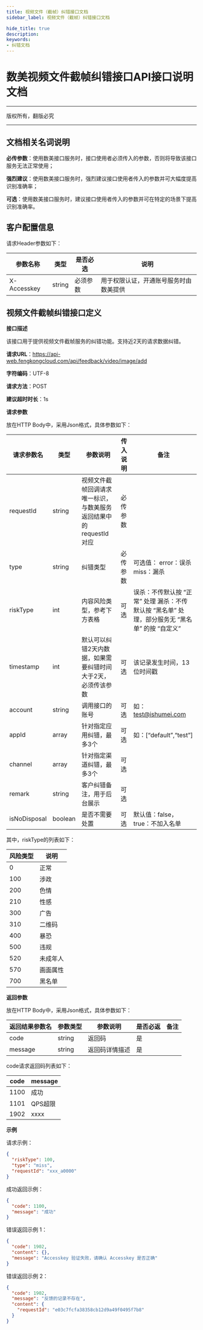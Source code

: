 ```yaml
---
title: 视频文件（截帧）纠错接口文档
sidebar_label: 视频文件（截帧）纠错接口文档

hide_title: true
description: 
keywords:
- 纠错文档
---
```


# 数美视频文件截帧纠错接口API接口说明文档

---

版权所有，翻版必究

---


## 文档相关名词说明

**必传参数**：使用数美接口服务时，接口使用者必须传入的参数，否则将导致该接口服务无法正常使用；

**强烈建议**：使用数美接口服务时，强烈建议接口使用者传入的参数并可大幅度提高识别准确率；

**可选**：使用数美接口服务时，建议接口使用者传入的参数并可在特定的场景下提高识别准确率。

## 客户配置信息

请求Header参数如下：

| **参数名称** | **类型** | **是否必选** | **说明**                               |
| ------------ | -------- | ------------ | -------------------------------------- |
| X-Accesskey  | string   | 必须参数     | 用于权限认证，开通账号服务时由数美提供 |

## 视频文件截帧纠错接口定义

**接口描述**

该接口用于提供视频文件截帧服务的纠错功能。支持近2天的请求数据纠错。

**请求URL**：https://api-web.fengkongcloud.com/api/feedback/video/image/add

**字符编码**：UTF-8

**请求方法**：POST

**建议超时时长**：1s

**请求参数**

放在HTTP Body中，采用Json格式，具体参数如下：

| **请求参数名**     | **类型** | **参数说明**                                                      | **传入说明** | **备注**                                                                                       |
|---------------| -------- | ----------------------------------------------------------------- | ------------ | ---------------------------------------------------------------------------------------------- |
| requestId     | string   | 视频文件截帧回调请求唯一标识，与数美服务返回结果中的requestId对应 | 必传参数     |                                                                                                |
| type          | string   | 纠错类型                                                          | 必传参数     | 可选值： error：误杀 miss：漏杀                                                                |
| riskType      | int      | 内容风险类型，参考下方表格                                        | 可选         | 误杀：不传默认按 “正常” 处理 漏杀：不传默认按 “黑名单” 处理，部分服务无 “黑名单” 的按 “自定义” |
| timestamp     | int      | 默认可以纠错2天内数据，如果需要纠错时间大于2天，必须传该参数      | 可选         | 该记录发生时间，13位时间戳                                                                     |
| account       | string   | 调用接口的账号                                                    | 可选         | 如：test@ishumei.com                                                                           |
| appId         | array    | 针对指定应用纠错，最多3个                                         | 可选         | 如：[“default”,“test”]                                                                         |
| channel       | array    | 针对指定渠道纠错，最多3个                                         | 可选         |                                                                                                |
| remark        | string   | 客户纠错备注，用于后台展示                                        | 可选         |                                                                                                |
| isNoDisposal  | boolean  | 是否不需要处置                             | 可选         | 默认值：false，true：不加入名单                                     |

其中，riskType的列表如下：

| **风险类型** | **说明** |
| ------------ | -------- |
| 0            | 正常     |
| 100          | 涉政     |
| 200          | 色情     |
| 210          | 性感     |
| 300          | 广告     |
| 310          | 二维码   |
| 400          | 暴恐     |
| 500          | 违规     |
| 520          | 未成年人 |
| 570          | 画面属性 |
| 700          | 黑名单   |

**返回参数**

放在HTTP Body中，采用Json格式，具体参数如下：

| **返回结果参数名** | **参数类型** | **参数说明**   | **是否必返** | **备注** |
| ------------------ | ------------ | -------------- | ------------ | -------- |
| code               | string       | 返回码         | 是           |          |
| message            | string       | 返回码详情描述 | 是           |          |

code请求返回码列表如下：

| **code** | **message** |
| -------- | ----------- |
| 1100     | 成功        |
| 1101     | QPS超限     |
| 1902     | xxxx        |

**示例**

请求示例：
```json
{
  "riskType": 100,
  "type": "miss",
  "requestId": "xxx_a0000"
}
```

成功返回示例：
```json
{
  "code": 1100,
  "message": "成功"
}
```

错误返回示例 1：
```json
{
  "code": 1902,
  "content": {},
  "message": "Accesskey 验证失败，请确认 Accesskey 是否正确"
}
```

错误返回示例 2：
```json
{
  "code": 1902,
  "message": "反馈的记录不存在",
  "content": {
    "requestId": "e03c7fcfa38358cb12d9a49f0495f7b8"
  }
}
```